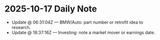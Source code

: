 # 2025-10-17 Daily Note

- Update @ 06:31:04Z — BMW/Auto: part number or retrofit idea to research.
- Update @ 18:37:16Z — Investing: note a market mover or earnings date.
